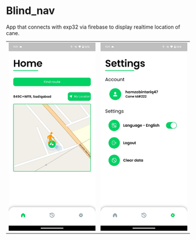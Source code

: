 # Blind_nav

App that connects with exp32 via firebase to display realtime location of cane.


|||
|--------------|--------------|
| ![Screenshot 1](assets/images/(1).png) | ![Screenshot 2](assets/images/(2).png) |

